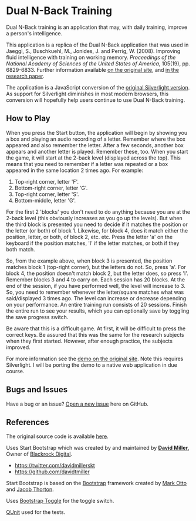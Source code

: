 # Dual N-Back Training

Dual N-Back training is an application that may, with daily training, improve a person's intelligence.

This application is a replica of the Dual N-Back application that was used in Jaeggi, S., Buschkuehl, M., Jonides, J. and Perrig, W. (2008). Improving fluid intelligence with training on working 
memory. *Proceedings of the National Academy of Sciences of the United States of America*, 105(19), pp. 6829-6833. Further information available 
[on the original site](http://www.soakyourhead.com/Research.aspx), and [in the research paper](http://www.pnas.org/content/105/19/6829.abstract).

The application is a JavaScript conversion of the [original Silverlight version](http://www.soakyourhead.com/dual-n-back.aspx). As support for Silverlight diminishes in 
most modern browsers, this conversion will hopefully help users continue to use Dual N-Back training.
                    
## How to Play

When you press the Start button, the application will begin by showing you a box and playing an audio recording of a letter. Remember where the box appeared and also remember the letter. After a 
few seconds, another box appears and another letter is played. Remember these, too. When you start the game, it will start at the 2-back level (displayed across the top). This means that you 
need to remember if a letter was repeated or a box appeared in the same location 2 times ago. For example:

1.  Top-right corner, letter 'F'.
2.  Bottom-right corner, letter 'G'.
3.  Top-right corner, letter 'S'.
4.  Bottom-middle, letter 'G'.

For the first 2 'blocks' you don't need to do anything because you are at the 2-back level (this obviously increases as you go up the levels). But when the third block is presented 
you need to decide if it matches the position or the letter (or both) of block 1. Likewise, for block 4, does it match either the position, letter, or both, of block 2, etc. etc. Press 
the letter 'a' on the keyboard if the position matches, 'l' if the letter matches, or both if they both match.

So, from the example above, when block 3 is presented, the position matches block 1 (top-right corner), but the letters do not. So, press 'a'. For block 4, the position doesn't match 
block 2, but the letter does, so press 'l'. Remember blocks 3 and 4 to carry on. Each session has 20 blocks. At the end of the session, if you have performed well, the level will increase 
to 3. So, you need to remember whenever the letter/square matches what was said/displayed 3 times ago. The level can increase or decrease depending on your performance. An entire training 
run consists of 20 sessions. Finish the entire run to see your results, which you can optionally save by toggling the save progress switch.

Be aware that this is a difficult game. At first, it will be difficult to press the correct keys. Be assured that this was the same for the research subjects when they first started. 
However, after enough practice, the subjects improved.

For more information see the [demo on the original site](http://www.soakyourhead.com/dual-n-back.aspx). Note this requires Silverlight. I will be porting the demo to a native web application in due course.

## Bugs and Issues

Have a bug or an issue? [Open a new issue](https://github.com/Poc275/NBack/issues) here on GitHub.

## References

The original source code is available [here](http://www.soakyourhead.com/dual-n-back-open-source.aspx).

Uses Start Bootstrap which was created by and maintained by **[David Miller](http://davidmiller.io/)**, Owner of [Blackrock Digital](http://blackrockdigital.io/).

* https://twitter.com/davidmillerskt
* https://github.com/davidtmiller

Start Bootstrap is based on the [Bootstrap](http://getbootstrap.com/) framework created by [Mark Otto](https://twitter.com/mdo) and [Jacob Thorton](https://twitter.com/fat).

Uses [Bootstrap Toggle](http://www.bootstraptoggle.com/) for the toggle switch.

[QUnit](https://qunitjs.com/) used for the tests.